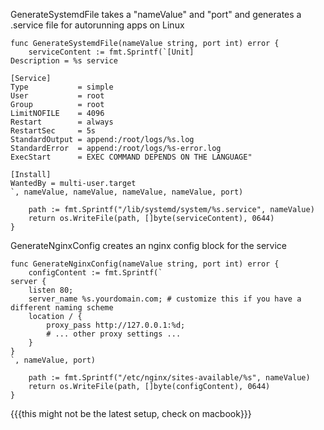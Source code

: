 

GenerateSystemdFile takes a "nameValue" and "port" and generates a .service file for autorunning apps on Linux

```
func GenerateSystemdFile(nameValue string, port int) error {
	serviceContent := fmt.Sprintf(`[Unit]
Description = %s service

[Service]
Type           = simple
User           = root
Group          = root
LimitNOFILE    = 4096
Restart        = always
RestartSec     = 5s
StandardOutput = append:/root/logs/%s.log
StandardError  = append:/root/logs/%s-error.log
ExecStart      = EXEC COMMAND DEPENDS ON THE LANGUAGE"

[Install]
WantedBy = multi-user.target
`, nameValue, nameValue, nameValue, nameValue, port)

	path := fmt.Sprintf("/lib/systemd/system/%s.service", nameValue)
	return os.WriteFile(path, []byte(serviceContent), 0644)
}
```

GenerateNginxConfig creates an nginx config block for the service

```
func GenerateNginxConfig(nameValue string, port int) error {
	configContent := fmt.Sprintf(`
server {
    listen 80;
    server_name %s.yourdomain.com; # customize this if you have a different naming scheme
    location / {
        proxy_pass http://127.0.0.1:%d;
        # ... other proxy settings ...
    }
}
`, nameValue, port)

	path := fmt.Sprintf("/etc/nginx/sites-available/%s", nameValue)
	return os.WriteFile(path, []byte(configContent), 0644)
}
```

{{{this might not be the latest setup, check on macbook}}}